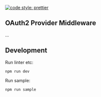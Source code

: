 [![code style: prettier](https://img.shields.io/badge/code_style-prettier-ff69b4.svg?style=flat-square)](https://github.com/prettier/prettier)

## OAuth2 Provider Middleware

...

## Development

Run linter etc:

```
npm run dev
```

Run sample:

```
npm run sample
```
